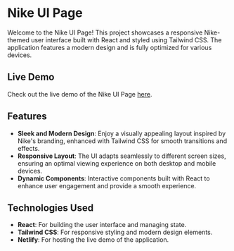 # Nike UI Page

Welcome to the Nike UI Page! This project showcases a responsive Nike-themed user interface built with React and styled using Tailwind CSS. The application features a modern design and is fully optimized for various devices.

## Live Demo

Check out the live demo of the Nike UI Page [here](https://nike-ui-648.netlify.app/).

## Features

- **Sleek and Modern Design**: Enjoy a visually appealing layout inspired by Nike's branding, enhanced with Tailwind CSS for smooth transitions and effects.
- **Responsive Layout**: The UI adapts seamlessly to different screen sizes, ensuring an optimal viewing experience on both desktop and mobile devices.
- **Dynamic Components**: Interactive components built with React to enhance user engagement and provide a smooth experience.

## Technologies Used

- **React**: For building the user interface and managing state.
- **Tailwind CSS**: For responsive styling and modern design elements.
- **Netlify**: For hosting the live demo of the application.
